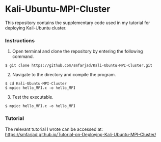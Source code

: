 # Kali-Ubuntu-MPI-Cluster
This repository contains the supplementary code used in my tutorial for deploying Kali-Ubuntu cluster. 


### Instructions

1. Open terminal and clone the repository by entering the following command.
```
$ git clone https://github.com/smfarjad/Kali-Ubuntu-MPI-Cluster.git
```

2. Navigate to the directory and compile the program.
```
$ cd Kali-Ubuntu-MPI-Cluster
$ mpicc hello_MPI.c -o hello_MPI
```

3. Test the executable.
```
$ mpicc hello_MPI.c -o hello_MPI

```
### Tutorial

The relevant tutorial I wrote can be accessed at: https://smfarjad.github.io/Tutorial-on-Deploying-Kali-Ubuntu-MPI-Cluster/
